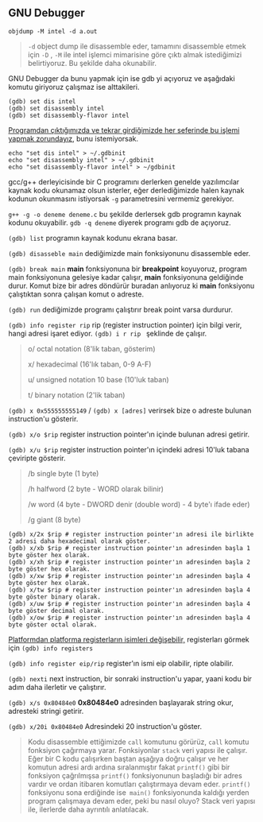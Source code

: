 ## GNU Debugger

`objdump -M intel -d a.out` 
> `-d` object dump ile disassemble eder, tamamını disassemble etmek için `-D` ,
> `-M` ile intel işlemci mimarisine göre çıktı almak istediğimizi belirtiyoruz. Bu şekilde daha okunabilir.

GNU Debugger da bunu yapmak için ise gdb yi açıyoruz ve aşağıdaki komutu giriyoruz çalışmaz ise alttakileri.
```shell
(gdb) set dis intel
(gdb) set disassembly intel
(gdb) set disassembly-flavor intel
```

<u>Programdan çıktığımızda ve tekrar girdiğimizde her seferinde bu işlemi yapmak zorundayız</u>, bunu istemiyorsak.

```shell
echo "set dis intel" > ~/.gdbinit
echo "set disassembly intel" > ~/.gdbinit
echo "set disassembly-flavor intel" > ~/gdbinit
```

gcc/g++ derleyicisinde bir  C programını derlerken genelde yazılımcılar kaynak kodu okunamaz olsun isterler, eğer derlediğimizde halen kaynak kodunun okunmasını istiyorsak `-g` parametresini vermemiz gerekiyor.

`g++ -g -o deneme deneme.c` bu şekilde derlersek gdb programın kaynak kodunu okuyabilir. `gdb -q deneme` diyerek programı gdb de açıyoruz.

`(gdb) list` programın kaynak kodunu ekrana basar.

`(gdb) disasseble main` dediğimizde main fonksiyonunu disassemble eder.

`(gdb) break main` **main** fonksiyonuna bir **breakpoint** koyuyoruz, program main fonksiyonuna gelesiye kadar çalışır, **main** fonksiyonuna geldiğinde durur. Komut bize bir adres döndürür buradan anlıyoruz ki **main** fonksiyonu çalıştıktan sonra çalışan komut o adreste.

`(gdb) run` dediğimizde programı çalıştırır break point varsa durdurur.

`(gdb) info register rip` rip (register instruction pointer) için bilgi verir, hangi adresi işaret ediyor. `(gdb) i r rip ` şeklinde de çalışır.



> o/ octal notation (8'lik taban, gösterim)
>
> x/ hexadecimal (16'lık taban, 0-9 A-F)
>
> u/ unsigned notation 10 base (10'luk taban)
>
> t/ binary notation (2'lik taban)



`(gdb) x 0x555555555149` / `(gdb) x [adres]` verirsek bize o adreste bulunan instruction'u gösterir.

`(gdb) x/o $rip` register instruction pointer'ın içinde bulunan adresi getirir.

`(gdb) x/u $rip`  register instruction pointer'ın içindeki adresi 10'luk tabana çeviripte gösterir.



> /b single byte (1 byte)
>
> /h halfword (2 byte - WORD olarak bilinir)
>
> /w word (4 byte - DWORD denir (double word) - 4 byte'ı ifade eder)
>
> /g giant (8 byte)

```shell
(gdb) x/2x $rip # register instruction pointer'ın adresi ile birlikte 2 adresi daha hexadecimal olarak göster.
(gdb) x/xb $rip # register instruction pointer'ın adresinden başla 1 byte göster hex olarak.
(gdb) x/xh $rip # register instruction pointer'ın adresinden başla 2 byte göster hex olarak.
(gdb) x/xw $rip # register instruction pointer'ın adresinden başla 4 byte göster hex olarak.
(gdb) x/tw $rip # register instruction pointer'ın adresinden başla 4 byte göster binary olarak.
(gdb) x/uw $rip # register instruction pointer'ın adresinden başla 4 byte göster decimal olarak.
(gdb) x/ow $rip # register instruction pointer'ın adresinden başla 4 byte göster octal olarak.
```



<u>Platformdan platforma registerların isimleri değişebilir,</u> registerları görmek için `(gdb) info registers`

`(gdb) info register eip/rip`  register'ın ismi eip olabilir, ripte olabilir.

`(gdb) nexti` next instruction, bir sonraki instruction'u yapar, yaani kodu bir adım daha ilerletir ve çalıştırır.

`(gdb) x/s 0x80484e0`  **0x80484e0** adresinden başlayarak string okur, adresteki stringi getirir.

`(gdb) x/20i 0x80484e0` Adresindeki 20 instruction'u göster.



> Kodu disassemble ettiğimizde `call` komutunu görürüz, `call` komutu fonksiyon çağırmaya yarar. Fonksiyonlar `stack` veri yapısı ile çalışır. Eğer bir C kodu çalışırken baştan aşağıya doğru çalışır ve her komutun adresi ardı ardına sıralanmıştır fakat `printf()` gibi bir fonksiyon çağrılmışsa `printf()` fonksiyonunun başladığı bir adres vardır ve ordan itibaren komutları çalıştırmaya devam eder. `printf()` fonksiyonu sona erdiğinde ise` main()` fonksiyonunda kaldığı yerden program çalışmaya devam eder, peki bu nasıl oluyo? Stack veri yapısı ile, ilerlerde daha ayrıntılı anlatılacak.

